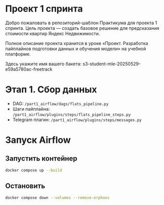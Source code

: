# Проект 1 спринта

Добро пожаловать в репозиторий-шаблон Практикума для проекта 1 спринта. Цель проекта — создать базовое решение для предсказания стоимости квартир Яндекс Недвижимости.

Полное описание проекта хранится в уроке «Проект. Разработка пайплайнов подготовки данных и обучения модели» на учебной платформе.

Здесь укажите имя вашего бакета: s3-student-mle-20250529-e59a5780ac-freetrack

# Этап 1. Сбор данных

- DAG: ```/part1_airflow/dags/flats_pipeline.py```
- Шаги пайплайна: ```/part1_airflow/plugins/steps/flats_pipeline_steps.py```
- Telegram плагин: ```/part1_airflow/plugins/steps/messages.py```

# Запуск Airflow
## Запустить контейнер
```bash 
docker compose up --build
```
## Остановить
```bash 
docker compose down --volumes --remove-orphans
```
